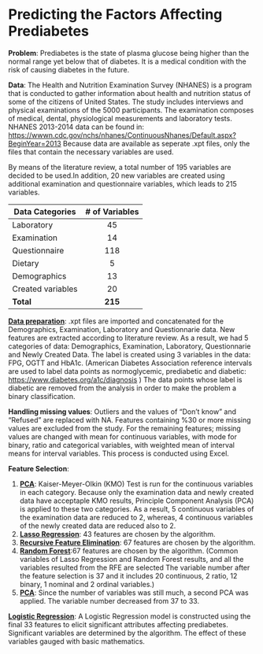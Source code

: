 # Predicting the Factors Affecting Prediabetes 

**Problem**: Prediabetes is the state of plasma glucose being higher than the normal range yet below that of diabetes. It is a medical condition with the risk of causing diabetes in the future. 

**Data**: The Health and Nutrition Examination Survey (NHANES) is a program that is conducted to gather information about health and nutrition status of some of the citizens of United States. The study includes interviews and physical examinations of the 5000 participants. The examination composes of medical, dental, physiological measurements and laboratory tests. NHANES 2013-2014 data can be found in: https://wwwn.cdc.gov/nchs/nhanes/ContinuousNhanes/Default.aspx?BeginYear=2013 
Because data are available as seperate .xpt files, only the files that contain the necessary variables are used. 

By means of the literature review, a total number of 195 variables are decided to be used.In addition, 20 new variables are created using additional examination and questionnaire variables, which leads to 215 variables. 

| Data Categories   | # of Variables | 
| ------------------|:--------------:| 
| Laboratory        | 45             | 
| Examination       | 14             |  
| Questionnaire     | 118            |   
| Dietary           | 5              |   
| Demographics      | 13             |    
| Created variables | 20             | 
| **Total**         | **215**        |  

**[Data preparation](https://github.com/ggizem/Predicting_the_Factors_Affecting_Prediabetes/blob/master/Data%20Preparation/Data%20Preparation.R)**: .xpt files are imported and concatenated for the Demographics, Examination, Laboratory and Questionnarie data. New features are extracted according to literature review. As a result, we had 5 categories of data: Demographics, Examination, Laboratory, Questionnarie and Newly Created Data. The label is created using 3 variables in the data: FPG, OGTT and HbA1c. (American Diabetes Association reference intervals are used to label data points as normoglycemic, prediabetic and diabetic: https://www.diabetes.org/a1c/diagnosis ) The data points whose label is diabetic are removed from the analysis in order to make the problem a binary classification.

**Handling missing values**: Outliers and the values of “Don’t know” and “Refused” are replaced with NA. Features containing %30 or more missing values are excluded from the study. For the remaining features; missing values are changed with mean for continuous variables, with mode for binary, ratio and categorical variables, with weighted mean of interval means for interval variables. This process is conducted using Excel.

**Feature Selection**: 
1) **[PCA](https://github.com/ggizem/Predicting_the_Factors_Affecting_Prediabetes/blob/master/Feature%20Selection/PCA_1.R)**: Kaiser-Meyer-Olkin (KMO) Test is run for the continuous variables in each category. Because only the examination data and newly created data have acceptaple KMO results, Principle Component Analysis (PCA) is applied to these two categories. As a result, 5 continuous variables of the examination data are reduced to 2, whereas, 4 continuous variables of the newly created data are reduced also to 2.  
2) **[Lasso Regression](https://github.com/ggizem/Predicting_the_Factors_Affecting_Prediabetes/blob/master/Feature%20Selection/Lasso%20Regression.R)**: 43 features are chosen by the algorithm. 
3) **[Recursive Feature Elimination](https://github.com/ggizem/Predicting_the_Factors_Affecting_Prediabetes/blob/master/Feature%20Selection/Recursive%20Feature%20Elimination.R)**: 67 features are chosen by the algorithm. 
4) **[Random Forest](https://github.com/ggizem/Predicting_the_Factors_Affecting_Prediabetes/blob/master/Feature%20Selection/Random%20Forest.R)**:67 features are chosen by the algorithm. 
(Common variables of Lasso Regression and Random Forest results, and all the variables resulted from the RFE are selected The variable number after the feature selection is 37 and it includes 20 continuous, 2 ratio, 12 binary, 1 nominal and 2 ordinal variables.)
5) **[PCA](https://github.com/ggizem/Predicting_the_Factors_Affecting_Prediabetes/blob/master/Feature%20Selection/PCA_2.R)**: Since the number of variables was still much, a second PCA was applied. The variable number decreased from 37 to 33. 

**[Logistic Regression](https://github.com/ggizem/Predicting_the_Factors_Affecting_Prediabetes/blob/master/Logistic%20Regression/Logistic%20Regression.R)**: A Logistic Regression model is constructed using the final 33 features to elicit significant attributes affecting prediabetes. Significant variables are determined by the algorithm. The effect of these variables gauged with basic mathematics. 
